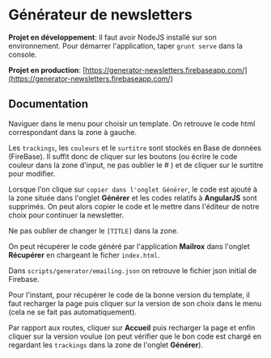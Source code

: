 Générateur de newsletters
==================

__Projet en développement__: Il faut avoir NodeJS installé sur son environnement. Pour démarrer l'application, taper `grunt serve` dans la console.

__Projet en production__: [https://generator-newsletters.firebaseapp.com/](https://generator-newsletters.firebaseapp.com/)


## Documentation

Naviguer dans le menu pour choisir un template. On retrouve le code html correspondant dans la zone à gauche.

Les `trackings`, les `couleurs` et le `surtitre` sont stockés en Base de données (FireBase). Il suffit donc de cliquer sur les boutons (ou écrire le code couleur dans la zone d'input, ne pas oublier le # ) et de cliquer sur le surtitre pour modifier.

Lorsque l'on clique sur `copier dans l'onglet Générer`, le code est ajouté à la zone située dans l'onglet __Générer__ et les codes relatifs à __AngularJS__ sont supprimés. On peut alors copier le code et le mettre dans l'éditeur de notre choix pour continuer la newsletter.

Ne pas oublier de changer le `[TITLE]` dans la zone.

On peut récupérer le code généré par l'application __Mailrox__ dans l'onglet __Récupérer__ en chargeant le ficher `index.html`.

Dans `scripts/generator/emailing.json` on retrouve le fichier json initial de Firebase.

Pour l'instant, pour récupérer le code de la bonne version du template, il faut recharger la page puis cliquer sur la version de son choix dans le menu (cela ne se fait pas automatiquement). 

Par rapport aux routes, cliquer sur __Accueil__ puis recharger la page et enfin cliquer sur la version voulue (on peut vérifier que le bon code est chargé en regardant les `trackings` dans la zone de l'onglet __Générer__).